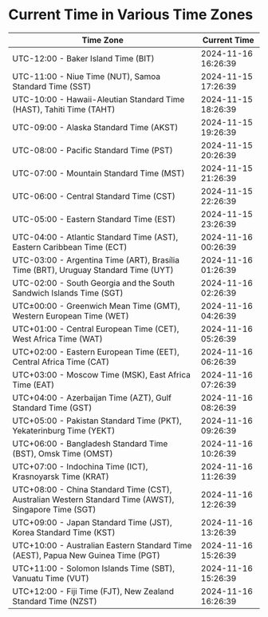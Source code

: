 # Current Time in Various Time Zones

| Time Zone | Current Time |
|-----------|--------------|
| UTC-12:00 - Baker Island Time (BIT) | 2024-11-16 16:26:39 |
| UTC-11:00 - Niue Time (NUT), Samoa Standard Time (SST) | 2024-11-15 17:26:39 |
| UTC-10:00 - Hawaii-Aleutian Standard Time (HAST), Tahiti Time (TAHT) | 2024-11-15 18:26:39 |
| UTC-09:00 - Alaska Standard Time (AKST) | 2024-11-15 19:26:39 |
| UTC-08:00 - Pacific Standard Time (PST) | 2024-11-15 20:26:39 |
| UTC-07:00 - Mountain Standard Time (MST) | 2024-11-15 21:26:39 |
| UTC-06:00 - Central Standard Time (CST) | 2024-11-15 22:26:39 |
| UTC-05:00 - Eastern Standard Time (EST) | 2024-11-15 23:26:39 |
| UTC-04:00 - Atlantic Standard Time (AST), Eastern Caribbean Time (ECT) | 2024-11-16 00:26:39 |
| UTC-03:00 - Argentina Time (ART), Brasília Time (BRT), Uruguay Standard Time (UYT) | 2024-11-16 01:26:39 |
| UTC-02:00 - South Georgia and the South Sandwich Islands Time (SGT) | 2024-11-16 02:26:39 |
| UTC±00:00 - Greenwich Mean Time (GMT), Western European Time (WET) | 2024-11-16 04:26:39 |
| UTC+01:00 - Central European Time (CET), West Africa Time (WAT) | 2024-11-16 05:26:39 |
| UTC+02:00 - Eastern European Time (EET), Central Africa Time (CAT) | 2024-11-16 06:26:39 |
| UTC+03:00 - Moscow Time (MSK), East Africa Time (EAT) | 2024-11-16 07:26:39 |
| UTC+04:00 - Azerbaijan Time (AZT), Gulf Standard Time (GST) | 2024-11-16 08:26:39 |
| UTC+05:00 - Pakistan Standard Time (PKT), Yekaterinburg Time (YEKT) | 2024-11-16 09:26:39 |
| UTC+06:00 - Bangladesh Standard Time (BST), Omsk Time (OMST) | 2024-11-16 10:26:39 |
| UTC+07:00 - Indochina Time (ICT), Krasnoyarsk Time (KRAT) | 2024-11-16 11:26:39 |
| UTC+08:00 - China Standard Time (CST), Australian Western Standard Time (AWST), Singapore Time (SGT) | 2024-11-16 12:26:39 |
| UTC+09:00 - Japan Standard Time (JST), Korea Standard Time (KST) | 2024-11-16 13:26:39 |
| UTC+10:00 - Australian Eastern Standard Time (AEST), Papua New Guinea Time (PGT) | 2024-11-16 15:26:39 |
| UTC+11:00 - Solomon Islands Time (SBT), Vanuatu Time (VUT) | 2024-11-16 15:26:39 |
| UTC+12:00 - Fiji Time (FJT), New Zealand Standard Time (NZST) | 2024-11-16 16:26:39 |
